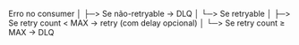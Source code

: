 Erro no consumer
│
├─> Se não-retryable → DLQ
│
└─> Se retryable
│
├─> Se retry count < MAX → retry (com delay opcional)
│
└─> Se retry count ≥ MAX → DLQ
